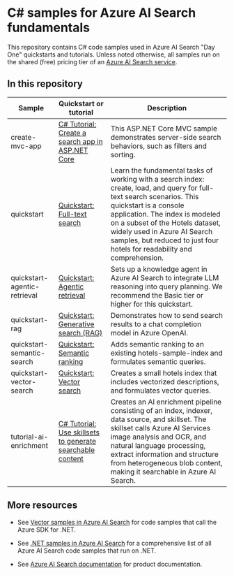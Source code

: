 # C# samples for Azure AI Search fundamentals

This repository contains C# code samples used in Azure AI Search "Day One" quickstarts and tutorials. Unless noted otherwise, all samples run on the shared (free) pricing tier of an [Azure AI Search service](https://learn.microsoft.com/azure/search/search-create-service-portal).

## In this repository

| Sample | Quickstart or tutorial | Description |
|--------|------------------------|-------------|
| create-mvc-app | [C# Tutorial: Create a search app in ASP.NET Core](https://learn.microsoft.com/azure/search/tutorial-csharp-create-mvc-app) | This ASP.NET Core MVC sample demonstrates server-side search behaviors, such as filters and sorting. |
| quickstart | [Quickstart: Full-text search](https://learn.microsoft.com/azure/search/search-get-started-text?tabs=keyless%2Cwindows&pivots=csharp) | Learn the fundamental tasks of working with a search index: create, load, and query for full-text search scenarios. This quickstart is a console application. The index is modeled on a subset of the Hotels dataset, widely used in Azure AI Search samples, but reduced to just four hotels for readability and comprehension. |
| quickstart-agentic-retrieval | [Quickstart: Agentic retrieval](https://learn.microsoft.com/azure/search/search-get-started-agentic-retrieval?pivots=programming-language-rest) | Sets up a knowledge agent in Azure AI Search to integrate LLM reasoning into query planning. We recommend the Basic tier or higher for this quickstart. |
| quickstart-rag| [Quickstart: Generative search (RAG)](https://learn.microsoft.com/azure/search/search-get-started-rag?pivots=python) | Demonstrates how to send search results to a chat completion model in Azure OpenAI. |
| quickstart-semantic-search | [Quickstart: Semantic ranking](https://learn.microsoft.com/azure/search/search-get-started-semantic?pivots=csharp) | Adds semantic ranking to an existing hotels-sample-index and formulates semantic queries. |
| quickstart-vector-search | [Quickstart: Vector search](https://learn.microsoft.com/azure/search/search-get-started-vector?tabs=keyless&pivots=javascript) | Creates a small hotels index that includes vectorized descriptions, and formulates vector queries. |
| tutorial-ai-enrichment | [C# Tutorial: Use skillsets to generate searchable content](https://learn.microsoft.com/azure/search/cognitive-search-tutorial-blob-dotnet) | Creates an AI enrichment pipeline consisting of an index, indexer, data source, and skillset. The skillset calls Azure AI Services image analysis and OCR, and natural language processing, extract information and structure from heterogeneous blob content, making it searchable in Azure AI Search. |

## More resources

+ See [Vector samples in Azure AI Search](https://github.com/Azure/azure-search-vector-samples/tree/main/demo-dotnet) for code samples that call the Azure SDK for .NET.

+ See [.NET samples in Azure AI Search](https://learn.microsoft.com/azure/search/samples-dotnet) for a comprehensive list of all Azure AI Search code samples that run on .NET.

+ See [Azure AI Search documentation](https://learn.microsoft.com/azure/search) for product documentation.
